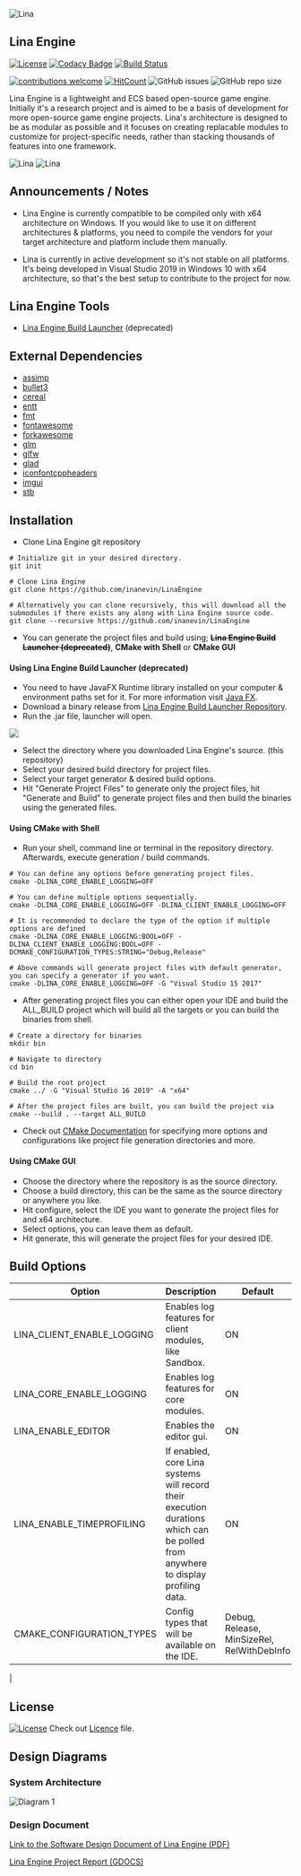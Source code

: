 ![Lina](Docs/Images/linalogofull_medium.png)

## Lina Engine  
[![License](https://img.shields.io/badge/license-MIT-blue.svg)](https://opensource.org/licenses/MIT) 
[![Codacy Badge](https://app.codacy.com/project/badge/Grade/c0c10a437a214dbf963210ed3edf3c4f)](https://www.codacy.com/gh/inanevin/LinaEngine/dashboard?utm_source=github.com&amp;utm_medium=referral&amp;utm_content=inanevin/LinaEngine&amp;utm_campaign=Badge_Grade)
[![Build Status](https://app.travis-ci.com/inanevin/LinaEngine.svg?branch=master)](https://app.travis-ci.com/inanevin/LinaEngine)

[![contributions welcome](https://img.shields.io/badge/contributions-welcome-brightgreen.svg?style=flat)](https://github.com/inanevin/LinaEngine/issues) 
[![HitCount](http://hits.dwyl.io/inanevin/LinaEngine.svg)](http://hits.dwyl.io/inanevin/LinaEngine)
![GitHub issues](https://img.shields.io/github/issues/inanevin/LinaEngine.svg)
![GitHub repo size](https://img.shields.io/github/repo-size/inanevin/LinaEngine.svg)

Lina Engine is a lightweight and ECS based open-source game engine. Initially it's a research project and is aimed to be a basis of development for more open-source game engine projects. Lina's architecture is designed to be as modular as possible and it focuses on creating replacable modules to customize for project-specific needs, rather than stacking thousands of features into one framework.

![Lina](Docs/Images/linass1.png)
![Lina](Docs/Images/linass2.png)

## Announcements / Notes

- Lina Engine is currently compatible to be compiled only with x64 architecture on Windows. If you would like to use it on different architectures & platforms, you need to compile the vendors for your target architecture and platform include them manually.

- Lina is currently in active development so it's not stable on all platforms. It's being developed in Visual Studio 2019 in Windows 10 with x64 architecture, so that's the best setup to contribute to the project for now.

## Lina Engine Tools

- [Lina Engine Build Launcher](https://github.com/inanevin/Lina-Engine-Build-Launcher) (deprecated)

## External Dependencies

-  [assimp](https://github.com/assimp/assimp)
-  [bullet3](https://github.com/bulletphysics/bullet3)
-  [cereal](https://github.com/USCiLab/cereal)
-  [entt](https://github.com/skypjack/entt)
-  [fmt](https://github.com/fmtlib/fmt)
-  [fontawesome](https://github.com/FortAwesome/Font-Awesome)
-  [forkawesome](https://github.com/ForkAwesome/Fork-Awesome)
-  [glm](https://github.com/g-truc/glm)
-  [glfw](https://github.com/glfw/glfw)
-  [glad](https://github.com/Dav1dde/glad)
-  [iconfontcppheaders](https://github.com/juliettef/IconFontCppHeaders)
-  [imgui](https://github.com/ocornut/imgui)
-  [stb](https://github.com/nothings/stb)

## Installation

-  Clone Lina Engine git repository

```shell
# Initialize git in your desired directory.
git init

# Clone Lina Engine
git clone https://github.com/inanevin/LinaEngine

# Alternatively you can clone recursively, this will download all the submodules if there exists any along with Lina Engine source code.
git clone --recursive https://github.com/inanevin/LinaEngine

```
-  You can generate the project files and build using; ~~**Lina Engine Build Launcher (deprecated)**~~, **CMake with Shell** or **CMake GUI**

#### Using Lina Engine Build Launcher (deprecated)

-  You need to have JavaFX Runtime library installed on your computer & environment paths set for it. For more information visit [Java FX](https://openjfx.io/).
-  Download a binary release from [Lina Engine Build Launcher Repository](https://github.com/inanevin/Lina-Engine-Build-Launcher).
-  Run the .jar file, launcher will open.

![](Docs/Images/buildlauncher.png)

-  Select the directory where you downloaded Lina Engine's source. (this repository)
-  Select your desired build directory for project files.
-  Select your target generator & desired build options.
-  Hit "Generate Project Files" to generate only the project files, hit "Generate and Build" to generate project files and then build the binaries using the generated files.


#### Using CMake with Shell

-  Run your shell, command line or terminal in the repository directory. Afterwards, execute generation / build commands.

```shell
# You can define any options before generating project files.
cmake -DLINA_CORE_ENABLE_LOGGING=OFF

# You can define multiple options sequentially.
cmake -DLINA_CORE_ENABLE_LOGGING=OFF -DLINA_CLIENT_ENABLE_LOGGING=OFF

# It is recommended to declare the type of the option if multiple options are defined
cmake -DLINA_CORE_ENABLE_LOGGING:BOOL=OFF -DLINA_CLIENT_ENABLE_LOGGING:BOOL=OFF -DCMAKE_CONFIGURATION_TYPES:STRING="Debug,Release"

# Above commands will generate project files with default generator, you can specify a generator if you want.
cmake -DLINA_CORE_ENABLE_LOGGING=OFF -G "Visual Studio 15 2017"

```
-  After generating project files you can either open your IDE and build the ALL_BUILD project which will build all the targets or you can build the binaries from shell.

```shell
# Create a directory for binaries
mkdir bin

# Navigate to directory
cd bin

# Build the root project
cmake ../ -G "Visual Studio 16 2019" -A "x64"

# After the project files are built, you can build the project via
cmake --build . --target ALL_BUILD

```
-  Check out [CMake Documentation](https://cmake.org/cmake/help/v3.2/manual/cmake.1.html) for specifying more options and configurations like project file generation directories and more.

#### Using CMake GUI

-  Choose the directory where the repository is as the source directory.
-  Choose a build directory, this can be the same as the source directory or anywhere you like.
-  Hit configure, select the IDE you want to generate the project files for and x64 architecture.
-  Select options, you can leave them as default.
-  Hit generate, this will generate the project files for your desired IDE.

## Build Options

| Option  | Description | Default |
| ------------- | ------------- | ------------- |
| LINA_CLIENT_ENABLE_LOGGING  | Enables log features for client modules, like Sandbox.  | ON  |
| LINA_CORE_ENABLE_LOGGING | Enables log features for core modules.  | ON |
| LINA_ENABLE_EDITOR  | Enables the editor gui.  | ON |
| LINA_ENABLE_TIMEPROFILING | If enabled, core Lina systems will record their execution durations which can be polled from anywhere to display profiling data. | ON  |
| CMAKE_CONFIGURATION_TYPES | Config types that will be available on the IDE. | Debug, Release, MinSizeRel, RelWithDebInfo  
  |

## License

[![License](https://img.shields.io/badge/license-MIT-blue.svg)](https://opensource.org/licenses/MIT) 
Check out [Licence](LICENSE) file.

## Design Diagrams

### System Architecture
![Diagram 1](Docs/Images/SCS.png?raw=true "Title")

### Design Document

[Link to the Software Design Document of Lina Engine (PDF)](https://docs.wixstatic.com/ugd/816f17_eef322d102a94845859da33004254fff.pdf)

[Lina Engine Project Report (GDOCS)](https://docs.google.com/document/d/1GQ7S9-OWGzjeEKheRBIHGqHQ0nA5iUZMtzSJuUAbKFE/edit?usp=sharing)

